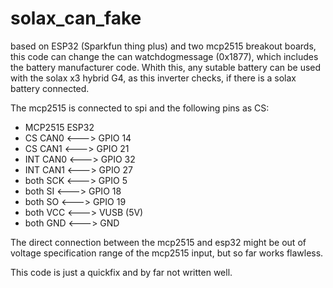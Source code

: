 # solax_can_fake

based on ESP32 (Sparkfun thing plus) and two mcp2515 breakout boards, this code can change the can watchdogmessage (0x1877), which includes the battery manufacturer code.
Whith this, any sutable battery can be used with the solax x3 hybrid G4, as this inverter checks, if there is a solax battery connected.

The mcp2515 is connected to spi and the following pins as CS:
- MCP2515            ESP32
- CS CAN0     <---> GPIO 14
- CS CAN1     <---> GPIO 21
- INT CAN0    <---> GPIO 32
- INT CAN1    <---> GPIO 27
- both SCK    <---> GPIO 5
- both SI     <---> GPIO 18
- both SO     <---> GPIO 19
- both VCC    <---> VUSB (5V)
- both GND    <---> GND


The direct connection between the mcp2515 and esp32 might be out of voltage specification range of the mcp2515 input, but so far works flawless.

This code is just a quickfix and by far not written well.
